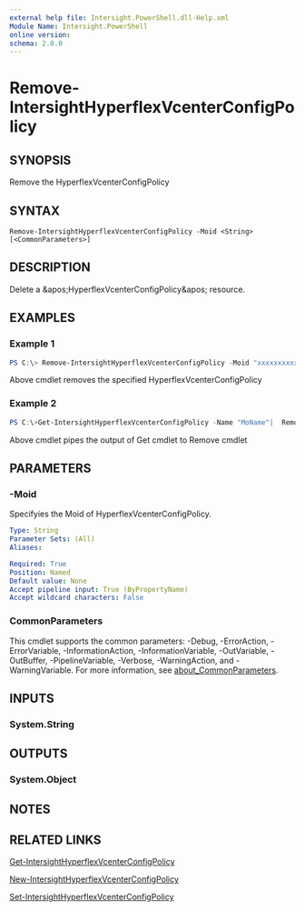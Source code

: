 ```yaml
---
external help file: Intersight.PowerShell.dll-Help.xml
Module Name: Intersight.PowerShell
online version:
schema: 2.0.0
---
```


# Remove-IntersightHyperflexVcenterConfigPolicy

## SYNOPSIS
Remove the HyperflexVcenterConfigPolicy

## SYNTAX

```
Remove-IntersightHyperflexVcenterConfigPolicy -Moid <String> [<CommonParameters>]
```

## DESCRIPTION
Delete a &amp;apos;HyperflexVcenterConfigPolicy&amp;apos; resource.

## EXAMPLES

### Example 1
```powershell
PS C:\> Remove-IntersightHyperflexVcenterConfigPolicy -Moid "xxxxxxxxxxxxxxxxxxxxxxxxxxx"
```
Above cmdlet removes the specified HyperflexVcenterConfigPolicy 

### Example 2
```powershell
PS C:\>Get-IntersightHyperflexVcenterConfigPolicy -Name "MoName"|  Remove-IntersightHyperflexVcenterConfigPolicy
```
Above cmdlet pipes the output of Get cmdlet to Remove cmdlet

## PARAMETERS

### -Moid
Specifyies the Moid of HyperflexVcenterConfigPolicy.

```yaml
Type: String
Parameter Sets: (All)
Aliases:

Required: True
Position: Named
Default value: None
Accept pipeline input: True (ByPropertyName)
Accept wildcard characters: False
```

### CommonParameters
This cmdlet supports the common parameters: -Debug, -ErrorAction, -ErrorVariable, -InformationAction, -InformationVariable, -OutVariable, -OutBuffer, -PipelineVariable, -Verbose, -WarningAction, and -WarningVariable. For more information, see [about_CommonParameters](http://go.microsoft.com/fwlink/?LinkID=113216).

## INPUTS

### System.String

## OUTPUTS

### System.Object
## NOTES

## RELATED LINKS

[Get-IntersightHyperflexVcenterConfigPolicy](./Get-IntersightHyperflexVcenterConfigPolicy.md)

[New-IntersightHyperflexVcenterConfigPolicy](./New-IntersightHyperflexVcenterConfigPolicy.md)

[Set-IntersightHyperflexVcenterConfigPolicy](./Set-IntersightHyperflexVcenterConfigPolicy.md)

